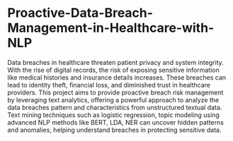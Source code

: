 # Proactive-Data-Breach-Management-in-Healthcare-with-NLP
Data breaches in healthcare threaten patient privacy and system integrity. With the rise of digital records, the risk of exposing sensitive information like medical histories and insurance details increases. These breaches can lead to identity theft, financial loss, and diminished trust in healthcare providers. This project aims to provide proactive breach risk management by leveraging text analytics, offering a powerful approach to analyze the data breaches pattern and characteristics from unstructured textual data. Text mining techniques such as logistic regression, topic modeling using advanced NLP methods like BERT, LDA, NER can uncover hidden patterns and anomalies, helping understand breaches in protecting sensitive data.
